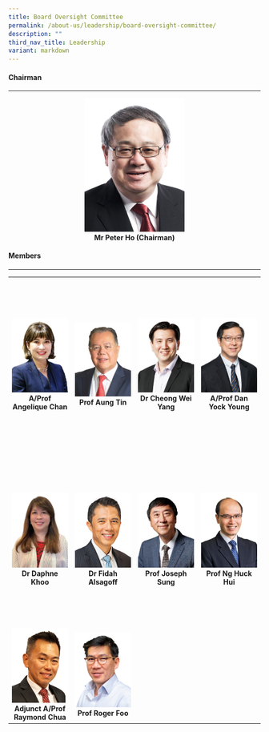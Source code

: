 ```yaml
---
title: Board Oversight Committee
permalink: /about-us/leadership/board-oversight-committee/
description: ""
third_nav_title: Leadership
variant: markdown
---
```

<div align="left">
	<h4>Chairman</h4>
</div>

--- 

<div align="center">
	<a href="/bio/board-oversight-committee/mr-peter-ho/">
		<img style="width:200px" src="/images/Bio/Board%20Oversight%20Committee/mr-peter-ho-chairman.png">
	</a>
</div>
<div align="center">
	<b>Mr Peter Ho (Chairman)</b>
</div>

<div align="left">
	<h4>Members</h4>
</div>

---

<table>
	<tbody>
		<tr height="350">
			<td width="25%">
				<a href="/bio/board-oversight-committee/angelique-chan/">
						<img src="/images/Bio/Board%20Oversight%20Committee/a-prof-angelique-chan.png">
				</a>
				<div align="center"><b>A/Prof Angelique Chan</b></div>
			</td>
			<td width="25%">
				<a href="/bio/board-oversight-committee/aung-tin/">
					<img src="/images/Bio/Board%20Oversight%20Committee/prof-aung-tin.png">
				</a>
				<div align="center"><b>Prof Aung Tin</b></div>
			</td>
			<td width="25%">
				<a href="/bio/board-oversight-committee/cheong-wei-yang/">
					<img src="/images/Bio/Board%20Oversight%20Committee/ds-cheong-wei-yang-1.png">
				</a>
				<div align="center"><b>Dr Cheong
Wei Yang</b></div>
			</td>
			<td width="25%">
				<a href="/bio/board-oversight-committee/dan-yock-young/">
					<img src="/images/Bio/Board%20Oversight%20Committee/aprof-dan-young-nusmed.png">
				</a>
				<div align="center"><b>A/Prof Dan Yock Young</b></div>
			</td>
		</tr>
		<tr height="350"> <!-- Row 2 -->
			<td width="25%">
				<a href="/bio/board-oversight-committee/daphne-khoo/">
					<img src="/images/Bio/Board%20Oversight%20Committee/dr-daphne-khoo-2.png">
				</a>
				<div align="center"><b>Dr Daphne Khoo</b></div>
			</td>
			<td width="25%">
				<a href="/bio/board-oversight-committee/fidah-alsagoff/">
					<img src="/images/Bio/Board%20Oversight%20Committee/dr-fidah-alsagoff-photo2.png">
				</a>
				<div align="center"><b>Dr Fidah Alsagoff</b></div>
			</td>
			<td width="25%">
				<a href="/bio/board-oversight-committee/joseph-sung/">
					<img src="/images/Bio/Board%20Oversight%20Committee/prof-joseph-j-y-sung-1.png">
				</a>
				<div align="center"><b>Prof Joseph Sung</b></div>
			</td>
			<td width="25%">
				<a href="/bio/board-oversight-committee/ng-huck-hui/">
					<img src="/images/Bio/Board%20Oversight%20Committee/prof-ng-huck-hui.png">
				</a>
				<div align="center"><b>Prof Ng Huck Hui</b></div>
			</td>
		</tr>
		<tr>
			<td width="25%">
				<a href="/bio/board-oversight-committee/raymond-chua/">
					<img src="/images/Bio/Board%20Oversight%20Committee/a-prof-dr-raymond-chua-photo2.png">
				</a>
				<div align="center"><b>Adjunct A/Prof Raymond Chua</b></div>
			</td>
			<td width="25%">
				<a href="/bio/board-oversight-committee/roger-foo/">
					<img src="/images/Bio/Board%20Oversight%20Committee/prof-roger-foo.png">
				</a>
				<div align="center"><b>Prof Roger Foo</b></div>
			</td>
	</tr></tbody>
</table>